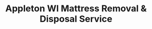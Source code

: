 ---
layout: location.njk
title: Appleton WI Mattress Removal & Disposal Service
description: Professional mattress removal in Appleton, Wisconsin. Next-day pickup  Licensed service for Lawrence University area, downtown, and all Fox Cities neighborhoods.
permalink: /mattress-removal/wisconsin/appleton/
city: Appleton
state: Wisconsin
stateSlug: wisconsin
coordinates:
  lat: 44.2619
  lng: -88.4154
pricing:
  startingPrice: 125
  single: 125
  queen: 155
  king: 180
  boxSpring: 30
neighborhoods:
  - name: "Downtown Appleton"
    zipCodes: ["54911"]
  - name: "College Avenue District"
    zipCodes: ["54911", "54914"]
  - name: "Lawrence University Area"
    zipCodes: ["54911"]
  - name: "Fox River Corridor"
    zipCodes: ["54911", "54913"]
  - name: "West Appleton"
    zipCodes: ["54914"]
  - name: "East Appleton"
    zipCodes: ["54915"]
  - name: "North Appleton"
    zipCodes: ["54913"]
  - name: "South Appleton"
    zipCodes: ["54915", "54952"]
  - name: "Richmond Neighborhood"
    zipCodes: ["54915"]
  - name: "Erb Park Area"
    zipCodes: ["54914"]
  - name: "Memorial Park District"
    zipCodes: ["54911"]
  - name: "Darboy"
    zipCodes: ["54940"]
zipCodes: 
  - "54136"
  - "54911"
  - "54913"
  - "54914"
  - "54915"
  - "54940"
  - "54952"
recyclingPartners:
  - "Outagamie County Recycling & Solid Waste"
  - "Tri-County Recycling"
  - "Waste Management Fox Cities"
  - "Fox-Wolf Watershed Alliance"
localRegulations: "Outagamie County operates comprehensive recycling and solid waste programs under Wisconsin Statute Chapter 287, serving as the legally-established Responsible Unit since 1993 for state-mandated recycling throughout the county. As county seat, Appleton maintains specialized disposal requirements supporting Fox River watershed protection following the billion-dollar PCB cleanup concluded in 2020. Wisconsin's progressive recycling laws ban specific materials from landfills while requiring comprehensive waste diversion protocols. Our service eliminates coordination complexities with Outagamie County facilities, Fox River environmental monitoring requirements, Wisconsin recycling law compliance, and municipal scheduling constraints, providing convenient pickup that supports both local environmental stewardship and the Fox-Wolf Watershed Alliance's ongoing water quality protection goals throughout Appleton's Fox Cities region."
nearbyCities:
  - name: "Green Bay"
    distance: "30 miles"
    isSuburb: false
reviews:
  count: 287
  featured:
    - reviewer: "Sarah J."
      rating: 5
      text: "Called in the morning, they came the next day. Super easy process and the crew was professional removing our queen mattress from the second floor."
      neighborhood: "Downtown Appleton"
    - reviewer: "Mike D."
      rating: 5
      text: "Great service for Lawrence students. They worked around my class schedule and pickup was quick and efficient. Fair pricing too."
      neighborhood: "Lawrence University Area"
    - reviewer: "Amanda K."
      rating: 5
      text: "Living near the Fox River, I was glad to hear they recycle everything properly. Crew showed up on time and handled our king mattress with no issues."
      neighborhood: "Fox River Corridor"
    - reviewer: "Tom R."
      rating: 5
      text: "Needed mattress removal from our College Avenue apartment. They were punctual, professional, and cleaned up everything nicely."
      neighborhood: "College Avenue District"
faqs:
  - question: "How quickly can you remove mattresses in Appleton?"
    answer: "Next-day pickup available throughout Appleton's neighborhoods, Lawrence University area, and downtown district, accommodating Fox Cities work schedules, university timing, and family convenience."
  - question: "Do you serve all Appleton neighborhoods and ZIP codes?"
    answer: "Complete coverage from Downtown to Lawrence University, College Avenue to Fox River corridor, across ZIP codes 54911-54952 including all Fox Cities residential areas throughout Outagamie County."
  - question: "What's included in your $125 Appleton pickup fee?"
    answer: "Base price covers pickup, loading, transportation, and eco-friendly disposal through our Wisconsin-licensed network supporting Fox River watershed protection. Box springs add $30 each."
  - question: "How does this compare to Outagamie County disposal options?"
    answer: "We eliminate coordination requirements with Outagamie County Recycling & Solid Waste, Fox River environmental protocols, Wisconsin recycling law compliance, and county facility scheduling, providing convenient pickup since Fox Cities areas have specialized watershed protection requirements."
  - question: "Can you handle Lawrence University campus and student housing?"
    answer: "Absolutely. Our team coordinates with university schedules, student housing requirements, and campus access protocols while respecting Lawrence University community standards."
  - question: "Do you accommodate Fox Cities workers and university schedules?"
    answer: "Yes, we work around Fox Cities employment schedules, university academic timing, student needs, and the unique requirements of residents in Wisconsin's premier college town."
  - question: "Are you licensed for waste removal in Wisconsin and Outagamie County?"
    answer: "We maintain all required Wisconsin State and Outagamie County permits with comprehensive insurance, providing compliant disposal supporting Fox River watershed protection."
  - question: "What payment methods do you accept in Appleton?"
    answer: "All major credit cards, cash, and invoicing options for Outagamie County families, Lawrence University students, and Fox Cities area residents."
schema:
  "@type": "LocalBusiness"
  name: "A Bedder World Appleton"
  address:
    "@type": "PostalAddress"
    addressLocality: "Appleton"
    addressRegion: "WI"
    addressCountry: "US"
  geo:
    "@type": "GeoCoordinates" 
    latitude: 44.2619
    longitude: -88.4154
  telephone: "(720) 263-6094"
  priceRange: "$125-$180"
  aggregateRating:
    "@type": "AggregateRating"
    ratingValue: 4.9
    reviewCount: 287
pageContent:
  heroDescription: "Professional mattress removal in Appleton with next-day pickup. Serving Lawrence University students, Fox Cities professionals, and all residents. Over 1 million mattresses recycled nationwide."
  
  aboutService: "When you need mattress removal in Appleton, our professional team makes it effortless with next-day pickup starting at just $125. We serve everyone from Lawrence University students managing dorm transitions to Fox Cities professionals balancing busy work schedules, plus families throughout Wisconsin's premier college town. Our service eliminates all the hassles of DIY disposal - no trips to county facilities, no navigating Wisconsin recycling laws, no coordination with multiple agencies. Simply call (720) 263-6094 or book online, and we handle everything from pickup to eco-friendly recycling. What makes us different is our easy online booking system, guaranteed next-day pickup, and comprehensive recycling that keeps mattresses out of landfills. As Outagamie County's seat with 76,000 residents, Appleton anchors the Fox Cities region where Lawrence University's academic excellence meets Fox River commerce and recreation. Whether you're near Lawrence's campus on College Avenue, downtown's Performing Arts Center, or along the scenic Fox River corridor, we coordinate seamlessly around your schedule. Our uniformed, background-checked team respects Appleton's community standards, arriving punctually and working efficiently. From Houdini Plaza events to Lawrence University activities, Appleton values quality service that honors both convenience and environmental responsibility - exactly what we provide with every mattress removal."

  serviceAreasIntro: "Our licensed pickup teams serve every Appleton neighborhood with Fox Cities-focused reliability designed around university schedules and professional demands. From Lawrence University students needing flexible campus-area pickup to downtown professionals managing busy work schedules, we adapt to your needs. Whether you're in the College Avenue District with its bustling commerce, the Fox River corridor with its recreational trails, or residential neighborhoods throughout the Fox Cities, we navigate access requirements expertly. Every pickup includes prompt arrival, careful handling through dormitories or family homes, complete cleanup respecting property standards, and transparent pricing with no Fox Cities surcharges. Our service reflects Appleton's values: reliable quality that supports both busy lifestyles and environmental stewardship throughout Wisconsin's most vibrant college town."

  environmentalImpact: "Environmental stewardship reflects Appleton's leadership in Fox River watershed protection and Great Lakes conservation as county seat and home to Lawrence University's environmental research initiatives. Our Appleton operations have recycled 2,583 mattresses, preventing approximately 77,490 cubic feet from regional landfills while recovering over 232 tons of steel springs, 103 tons of foam, and 52 tons of textile materials for manufacturing reuse. This systematic approach directly supports the Fox-Wolf Watershed Alliance's restoration goals addressing the billion-dollar PCB cleanup legacy completed in 2020, ongoing water quality monitoring, and Great Lakes protection throughout the 200-mile Fox River system. Every mattress we recycle helps protect the watershed from additional landfill burden, supporting Appleton's role as an environmental leader where university research, Fox Cities commerce, and community stewardship create sustainable innovation while preserving Great Lakes water quality for future generations throughout Wisconsin's most environmentally progressive college town."

  howItWorksScheduling: "Book online or call (720) 263-6094 for next-day pickup accommodating university schedules and Fox Cities work demands. We coordinate around Lawrence University academic calendar, Fox Cities employment timing, and family activities. Flexible appointment times available for busy students and professionals managing college town life."

  howItWorksService: "Our uniformed, background-checked team arrives punctually with professional equipment for safe mattress removal from student housing or family homes. We expertly handle dormitory stairs, narrow hallways, and Fox Cities residential access while protecting walls, floors, and doorframes. Complete service includes loading, transportation, and eco-friendly disposal through our Wisconsin-licensed network supporting Fox River watershed protection - all for one transparent price respecting Fox Cities budget expectations."

  howItWorksDisposal: "Every mattress enters our certified recycling network where Wisconsin environmental standards guide component recovery through sustainable manufacturing partnerships supporting Fox River restoration goals. Steel springs, foam materials, and fabric components receive proper processing preventing watershed contamination while creating valuable manufacturing inputs. You receive professional Fox Cities service plus environmental responsibility - the perfect combination for conscientious residents balancing convenience with Great Lakes stewardship throughout Wisconsin's premier college town."

  sidebarStats:
    mattressesRemoved: "2,583"
---
